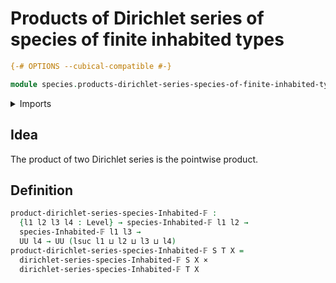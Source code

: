 # Products of Dirichlet series of species of finite inhabited types

```agda
{-# OPTIONS --cubical-compatible #-}

module species.products-dirichlet-series-species-of-finite-inhabited-types where
```

<details><summary>Imports</summary>

```agda
open import foundation.cartesian-product-types
open import foundation.universe-levels

open import species.dirichlet-series-species-of-finite-inhabited-types
open import species.species-of-finite-inhabited-types
```

</details>

## Idea

The product of two Dirichlet series is the pointwise product.

## Definition

```agda
product-dirichlet-series-species-Inhabited-𝔽 :
  {l1 l2 l3 l4 : Level} → species-Inhabited-𝔽 l1 l2 →
  species-Inhabited-𝔽 l1 l3 →
  UU l4 → UU (lsuc l1 ⊔ l2 ⊔ l3 ⊔ l4)
product-dirichlet-series-species-Inhabited-𝔽 S T X =
  dirichlet-series-species-Inhabited-𝔽 S X ×
  dirichlet-series-species-Inhabited-𝔽 T X
```
